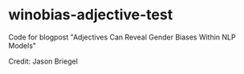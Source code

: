 # winobias-adjective-test
Code for blogpost "Adjectives Can Reveal Gender Biases Within NLP Models"

Credit: Jason Briegel